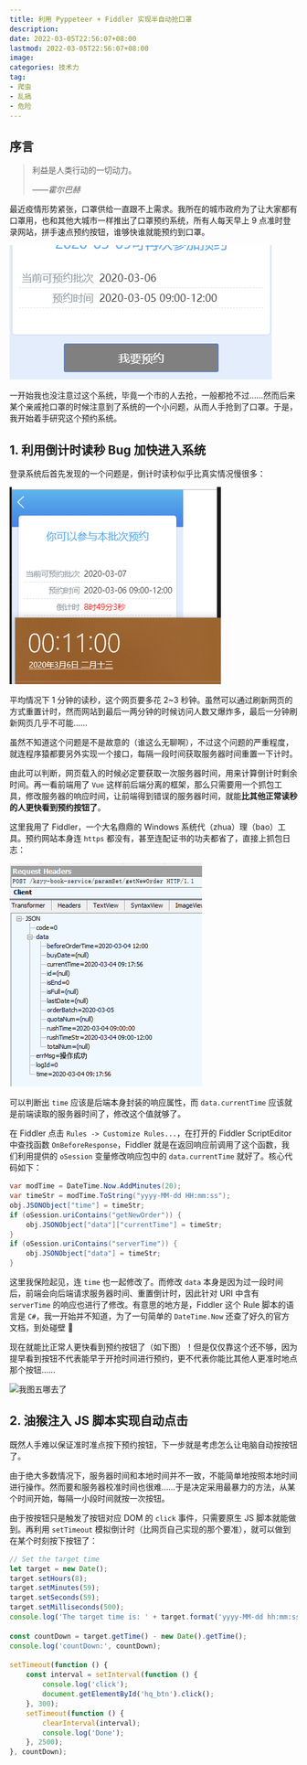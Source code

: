 ```yaml
---
title: 利用 Pyppeteer + Fiddler 实现半自动抢口罩
description:
date: 2022-03-05T22:56:07+08:00
lastmod: 2022-03-05T22:56:07+08:00
image:
categories: 技术力
tag:
- 爬虫
- 乱搞
- 危险
---
```


## 序言

> 利益是人类行动的一切动力。
>
> *——霍尔巴赫*

最近疫情形势紧张，口罩供给一直跟不上需求。我所在的城市政府为了让大家都有口罩用，也和其他大城市一样推出了口罩预约系统，所有人每天早上 9 点准时登录网站，拼手速点预约按钮，谁够快谁就能预约到口罩。

![预约按钮](01.png)

一开始我也没注意过这个系统，毕竟一个市的人去抢，一般都抢不过……然而后来某个亲戚抢口罩的时候注意到了系统的一个小问题，从而人手抢到了口罩。于是，我开始着手研究这个预约系统。

## 1. 利用倒计时读秒 Bug 加快进入系统

登录系统后首先发现的一个问题是，倒计时读秒似乎比真实情况慢很多：

![倒计时对比](02.png)

平均情况下 1 分钟的读秒，这个网页要多花 2~3 秒钟。虽然可以通过刷新网页的方式重置计时，然而网站到最后一两分钟的时候访问人数又爆炸多，最后一分钟刷新网页几乎不可能……

虽然不知道这个问题是不是故意的（谁这么无聊啊），不过这个问题的严重程度，就连程序猿都要另外实现一个接口，每隔一段时间获取服务器时间重置一下计时。

由此可以判断，网页载入的时候必定要获取一次服务器时间，用来计算倒计时剩余时间。再一看前端用了 `Vue` 这样前后端分离的框架，那么只需要用一个抓包工具，修改服务器的响应时间，让前端得到错误的服务器时间，就能**比其他正常读秒的人更快看到预约按钮了**。

这里我用了 Fiddler，一个大名鼎鼎的 Windows 系统代（zhua）理（bao）工具。预约网站本身连 `https` 都没有，甚至连配证书的功夫都省了，直接上抓包日志：

![原始抓包结果](04.png)

可以判断出 `time` 应该是后端本身封装的响应属性，而 `data.currentTime` 应该就是前端读取的服务器时间了，修改这个值就够了。

在 Fiddler 点击 `Rules -> Customize Rules...`，在打开的 Fiddler ScriptEditor 中查找函数 `OnBeforeResponse`，Fiddler 就是在返回响应前调用了这个函数，我们利用提供的 `oSession` 变量修改响应包中的 `data.currentTime` 就好了。核心代码如下：

```c#
var modTime = DateTime.Now.AddMinutes(20);
var timeStr = modTime.ToString("yyyy-MM-dd HH:mm:ss");
obj.JSONObject["time"] = timeStr;
if (oSession.uriContains("getNewOrder")) {
	obj.JSONObject["data"]["currentTime"] = timeStr;
}
if (oSession.uriContains("serverTime")) {
	obj.JSONObject["data"] = timeStr;
}
```

这里我保险起见，连 `time` 也一起修改了。而修改 `data` 本身是因为过一段时间后，前端会向后端请求服务器时间、重置倒计时，因此针对 URI 中含有 `serverTime` 的响应也进行了修改。有意思的地方是，Fiddler 这个 Rule 脚本的语言是 `C#`，我一开始并不知道，为了一句简单的 `DateTime.Now` 还查了好久的官方文档，到处碰壁 🤦‍

现在就能比正常人更快看到预约按钮了（如下图）！但是仅仅靠这个还不够，因为提早看到按钮不代表能早于开抢时间进行预约，更不代表你能比其他人更准时地点那个按钮……

![我图五哪去了](05.png)

## 2. 油猴注入 JS 脚本实现自动点击

既然人手难以保证准时准点按下预约按钮，下一步就是考虑怎么让电脑自动按按钮了。

由于绝大多数情况下，服务器时间和本地时间并不一致，不能简单地按照本地时间进行操作。然而要和服务器校准时间也很难……于是决定采用最暴力的方法，从某个时间开始，每隔一小段时间就按一次按钮。

由于按按钮只是触发了按钮对应 DOM 的 `click` 事件，只需要原生 JS 脚本就能做到。再利用 `setTimeout` 模拟倒计时（比网页自己实现的那个要准），就可以做到在某个时刻按下按钮了：

```javascript
// Set the target time
let target = new Date();
target.setHours(8);
target.setMinutes(59);
target.setSeconds(59);
target.setMilliseconds(500);
console.log('The target time is: ' + target.format('yyyy-MM-dd hh:mm:ss.S'));

const countDown = target.getTime() - new Date().getTime();
console.log('countDown:', countDown);

setTimeout(function () {
	const interval = setInterval(function () {
		console.log('click');
		document.getElementById('hq_btn').click();
	}, 300);
	setTimeout(function () {
		clearInterval(interval);
		console.log('Done');
	}, 2500);
}, countDown);
```
